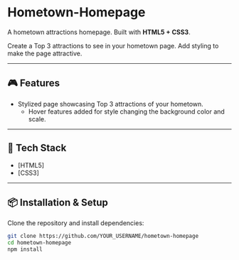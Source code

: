 # Hometown-Homepage

A hometown attractions homepage. Built with **HTML5 + CSS3**.

Create a Top 3 attractions to see in your hometown page. Add styling to make the page attractive.

---

## 🎮 Features
- Stylized page showcasing Top 3 attractions of your hometown.
    - Hover features added for style changing the background color and scale.

---

## 🚀 Tech Stack
- [HTML5]
- [CSS3]

---

## 📦 Installation & Setup

Clone the repository and install dependencies:

```bash
git clone https://github.com/YOUR_USERNAME/hometown-homepage
cd hometown-homepage
npm install
